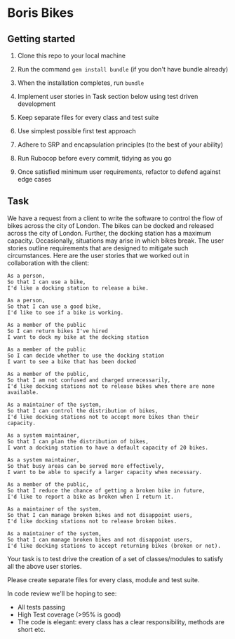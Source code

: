 Boris Bikes
=================

Getting started
---------------
1. Clone this repo to your local machine
2. Run the command `gem install bundle` (if you don't have bundle already)
3. When the installation completes, run `bundle`

1. Implement user stories in Task section below using test driven development
2. Keep separate files for every class and test suite
3. Use simplest possible first test approach
4. Adhere to SRP and encapsulation principles (to the best of your ability)
5. Run Rubocop before every commit, tidying as you go
6. Once satisfied minimum user requirements, refactor to defend against edge cases

Task
-----
We have a request from a client to write the software to control the flow of bikes across the city of London. The bikes can be docked and released across the city of London. Further, the docking station has a maximum capacity. Occasionally, situations may arise in which bikes break. The user stories outline requirements that are designed to mitigate such circumstances.  Here are the user stories that we worked out in collaboration with the client:

```
As a person,
So that I can use a bike,
I'd like a docking station to release a bike.

As a person,
So that I can use a good bike,
I'd like to see if a bike is working.

As a member of the public
So I can return bikes I've hired
I want to dock my bike at the docking station

As a member of the public
So I can decide whether to use the docking station
I want to see a bike that has been docked

As a member of the public,
So that I am not confused and charged unnecessarily,
I'd like docking stations not to release bikes when there are none available.

As a maintainer of the system,
So that I can control the distribution of bikes,
I'd like docking stations not to accept more bikes than their capacity.

As a system maintainer,
So that I can plan the distribution of bikes,
I want a docking station to have a default capacity of 20 bikes.

As a system maintainer,
So that busy areas can be served more effectively,
I want to be able to specify a larger capacity when necessary.

As a member of the public,
So that I reduce the chance of getting a broken bike in future,
I'd like to report a bike as broken when I return it.

As a maintainer of the system,
So that I can manage broken bikes and not disappoint users,
I'd like docking stations not to release broken bikes.

As a maintainer of the system,
So that I can manage broken bikes and not disappoint users,
I'd like docking stations to accept returning bikes (broken or not).
```
Your task is to test drive the creation of a set of classes/modules to satisfy all the above user stories.

Please create separate files for every class, module and test suite.

In code review we'll be hoping to see:

- All tests passing
- High Test coverage (>95% is good)
- The code is elegant: every class has a clear responsibility, methods are short etc.

